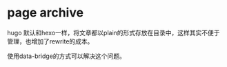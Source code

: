 # page archive

hugo 默认和hexo一样，将文章都以plain的形式存放在目录中，这样其实不便于管理，也增加了rewrite的成本。

使用data-bridge的方式可以解决这个问题。

